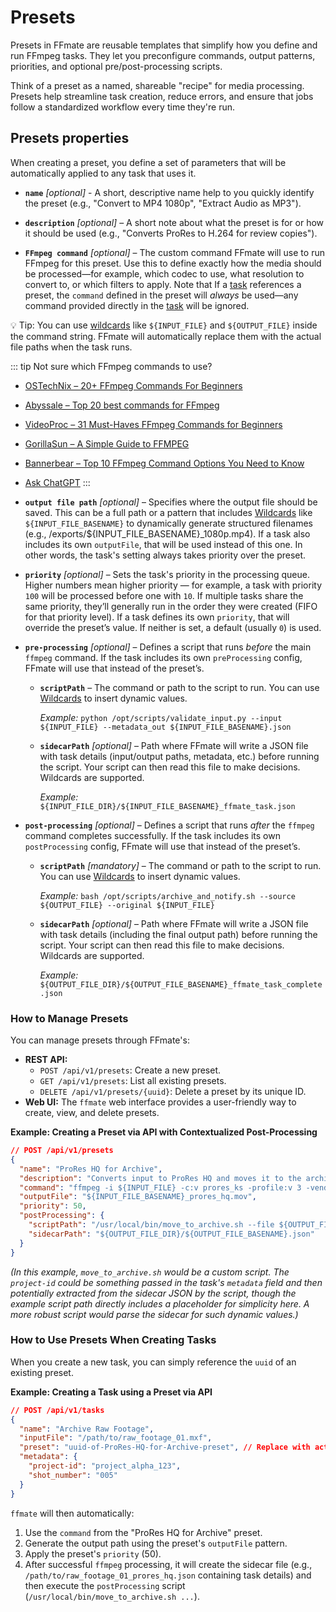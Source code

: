 # Presets

Presets in FFmate are reusable templates that simplify how you define and run FFmpeg tasks.
They let you preconfigure commands, output patterns, priorities, and optional pre/post-processing scripts.

Think of a preset as a named, shareable "recipe" for media processing. Presets help streamline task creation, reduce errors, and ensure that jobs follow a standardized workflow every time they're run.

## Presets properties

When creating a preset, you define a set of parameters that will be automatically applied to any task that uses it. 

-   **`name`** *[optional]* - A short, descriptive name help to you quickly identify the preset (e.g., "Convert to MP4 1080p", "Extract Audio as MP3").

-   **`description`** *[optional]* – A short note about what the preset is for or how it should be used (e.g., "Converts ProRes to H.264 for review copies").
  
- **`FFmpeg command`** *[optional]* – The custom command FFmate will use to run FFmpeg for this preset. Use this to define exactly how the media should be processed—for example, which codec to use, what resolution to convert to, or which filters to apply. Note that If a [task](/docs/tasks.md) references a preset, the `command` defined in the preset will *always* be used—any command provided directly in the [task](/docs/tasks.md) will be ignored.

💡 Tip: You can use [wildcards](/docs/wildcards.md) like `${INPUT_FILE}` and `${OUTPUT_FILE}` inside the command string. FFmate will automatically replace them with the actual file paths when the task runs.

::: tip Not sure which FFmpeg commands to use?

- [OSTechNix – 20+ FFmpeg Commands For Beginners](https://ostechnix.com/20-ffmpeg-commands-beginners/)
- [Abyssale – Top 20 best commands for FFmpeg](https://www.abyssale.com/blog/top-20-best-commands-for-ffmpeg)
- [VideoProc – 31 Must-Haves FFmpeg Commands for Beginners](https://www.videoproc.com/resource/ffmpeg-commands.htm)
- [GorillaSun – A Simple Guide to FFMPEG](https://www.gorillasun.de/blog/a-simple-guide-to-ffmpeg/)
- [Bannerbear – Top 10 FFmpeg Command Options You Need to Know](https://www.bannerbear.com/blog/ffmpeg-101-top-10-command-options-you-need-to-know-with-examples/)
- <a href="https://chat.openai.com/?model=gpt-4&prompt=You%20are%20a%20senior%20media-encoding%20engineer%20and%20%60ffmpeg%60%20power-user.%0AFollow%20the%20outlined%20thinking%20steps%20**before**%20you%20answer.%0A%0A%5BTHINKING%20STEPS%5D%20%20%0A1.%20Draft%20the%20full%20%60ffmpeg%60%20command%3B%20include%3A%20%20%0A%C2%A0%C2%A0%E2%80%A2%20Explicit%20input%28s%29%20and%20output%28s%29%20%0A%C2%A0%C2%A0%E2%80%A2%20All%20necessary%20options%20in%20a%20logical%20order%20%0A%C2%A0%C2%A0%E2%80%A2%20Comments%20%28%23%29%20explaining%20non-obvious%20flags%0A2.%20Double-check%20every%20flag%20against%20typical%20pitfalls%20%28stream-copy%20vs.%20re-encode%2C%20color-matrix%2C%20time-bases%2C%20VFR%2C%20ProRes%20profile%2C%20CRF%20ranges%2C%20hardware%20encoders%29.%0A3.%20Provide%20a%20**single-line%20copy-pasteable%20command**%20plus%20a%20bullet%20list%20of%20key%20decisions.%0A%0A%5BOUTPUT%20FORMAT%5D%0A%60%60%60bash%0A%23%20Command%20%E2%94%80%20ready%20to%20copy%0Affmpeg%20-i%20INPUT%20%E2%80%A6%20-c%3Av%20%E2%80%A6%20-c%3Aa%20%E2%80%A6%20-vf%20%E2%80%A6%20-preset%20%E2%80%A6%20-crf%20%E2%80%A6%20OUTPUT%0A%0A%23%20Explanation%0A%E2%80%A2%20%E2%80%A6%0A%E2%80%A2%20%E2%80%A6%0A%60%60%60%0A%0A%5BUSER%20REQUEST%5D" target="_blank" rel="noopener noreferrer">Ask ChatGPT</a>
:::

- **`output file path`** *[optional]* – Specifies where the output file should be saved. This can be a full path or a pattern that includes [Wildcards](/docs/wildcards.md) like `${INPUT_FILE_BASENAME}` to dynamically generate structured filenames (e.g., /exports/${INPUT_FILE_BASENAME}_1080p.mp4). If a task also includes its own `outputFile`, that will be used instead of this one. In other words, the task's setting always takes priority over the preset.

- **`priority`** *[optional]* – Sets the task's priority in the processing queue. Higher numbers mean higher priority — for example, a task with priority `100` will be processed before one with `10`. If multiple tasks share the same priority, they’ll generally run in the order they were created (FIFO for that priority level). If a task defines its own `priority`, that will override the preset’s value. If neither is set, a default (usually `0`) is used.


- **`pre-processing`** *[optional]* – Defines a script that runs *before* the main `ffmpeg` command. If the task includes its own `preProcessing` config, FFmate will use that instead of the preset’s.

    - **`scriptPath`** – The command or path to the script to run. You can use [Wildcards](/docs/wildcards.md) to insert dynamic values.

      *Example:* `python /opt/scripts/validate_input.py --input ${INPUT_FILE} --metadata_out ${INPUT_FILE_BASENAME}.json`

    - **`sidecarPath`** *[optional]* – Path where FFmate will write a JSON file with task details (input/output paths, metadata, etc.) before running the script. Your script can then read this file to make decisions. Wildcards are supported.

      *Example:* `${INPUT_FILE_DIR}/${INPUT_FILE_BASENAME}_ffmate_task.json`  

     
- **`post-processing`** *[optional]* – Defines a script that runs *after* the `ffmpeg` command completes successfully. If the task includes its own `postProcessing` config, FFmate will use that instead of the preset’s.

    - **`scriptPath`** *[mandatory]* – The command or path to the script to run. You can use [Wildcards](/docs/wildcards.md) to insert dynamic values.

      *Example:* `bash /opt/scripts/archive_and_notify.sh --source ${OUTPUT_FILE} --original ${INPUT_FILE}`

    - **`sidecarPath`** *[optional]* – Path where FFmate will write a JSON file with task details (including the final output path) before running the script. Your script can then read this file to make decisions. Wildcards are supported.

      *Example:* `${OUTPUT_FILE_DIR}/${OUTPUT_FILE_BASENAME}_ffmate_task_complete.json`  

### How to Manage Presets

You can manage presets through FFmate's:

*   **REST API:**
    *   `POST /api/v1/presets`: Create a new preset.
    *   `GET /api/v1/presets`: List all existing presets.
    *   `DELETE /api/v1/presets/{uuid}`: Delete a preset by its unique ID.
*   **Web UI:** The `ffmate` web interface provides a user-friendly way to create, view, and delete presets.

**Example: Creating a Preset via API with Contextualized Post-Processing**

```json
// POST /api/v1/presets
{
  "name": "ProRes HQ for Archive",
  "description": "Converts input to ProRes HQ and moves it to the archive.",
  "command": "ffmpeg -i ${INPUT_FILE} -c:v prores_ks -profile:v 3 -vendor apl0 -bits_per_mb 8000 -pix_fmt yuv422p10le -c:a pcm_s16le ${OUTPUT_FILE}",
  "outputFile": "${INPUT_FILE_BASENAME}_prores_hq.mov",
  "priority": 50,
  "postProcessing": {
    "scriptPath": "/usr/local/bin/move_to_archive.sh --file ${OUTPUT_FILE} --project-id some_project_id_from_metadata",
    "sidecarPath": "${OUTPUT_FILE_DIR}/${OUTPUT_FILE_BASENAME}.json"
  }
}
```
*(In this example, `move_to_archive.sh` would be a custom script. The `project-id` could be something passed in the task's `metadata` field and then potentially extracted from the sidecar JSON by the script, though the example script path directly includes a placeholder for simplicity here. A more robust script would parse the sidecar for such dynamic values.)*

### How to Use Presets When Creating Tasks

When you create a new task, you can simply reference the `uuid` of an existing preset.

**Example: Creating a Task using a Preset via API**

```json
// POST /api/v1/tasks
{
  "name": "Archive Raw Footage",
  "inputFile": "/path/to/raw_footage_01.mxf",
  "preset": "uuid-of-ProRes-HQ-for-Archive-preset", // Replace with actual preset UUID
  "metadata": {
    "project-id": "project_alpha_123",
    "shot_number": "005"
  }
}
```

`ffmate` will then automatically:
1.  Use the `command` from the "ProRes HQ for Archive" preset.
2.  Generate the output path using the preset's `outputFile` pattern.
3.  Apply the preset's `priority` (50).
4.  After successful `ffmpeg` processing, it will create the sidecar file (e.g., `/path/to/raw_footage_01_prores_hq.json` containing task details) and then execute the `postProcessing` script (`/usr/local/bin/move_to_archive.sh ...`).